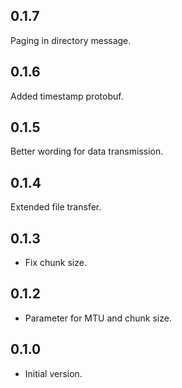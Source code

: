 ## 0.1.7

Paging in directory message.

## 0.1.6

Added timestamp protobuf.

## 0.1.5

Better wording for data transmission.

## 0.1.4

Extended file transfer.

## 0.1.3

- Fix chunk size.

## 0.1.2

- Parameter for MTU and chunk size.

## 0.1.0

- Initial version.
